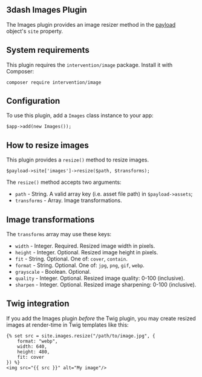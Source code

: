 ## 3dash Images Plugin

The Images plugin provides an image resizer method in the 
[payload](../payload.md) object's `site` property.

## System requirements

This plugin requires the `intervention/image` package. Install it with Composer:

```
composer require intervention/image
```

## Configuration

To use this plugin, add a `Images` class instance to your app:

```
$app->add(new Images());
```

## How to resize images

This plugin provides a `resize()` method to resize images.

```
$payload->site['images']->resize($path, $transforms);
```

The `resize()` method accepts two arguments:

* `path` - String. A valid array key (i.e. asset file path) in `$payload->assets`;
* `transforms` - Array. Image transformations.

## Image transformations

The `transforms` array may use these keys:

* `width` - Integer. Required. Resized image width in pixels.
* `height` - Integer. Optional. Resized image height in pixels.
* `fit` - String. Optional. One of: `cover`, `contain`.
* `format` - String. Optional. One of: `jpg`, `png`, `gif`, `webp`.
* `grayscale` - Boolean. Optional.
* `quality` - Integer. Optional. Resized image quality: 0-100 (inclusive).
* `sharpen` - Integer. Optional. Resized image sharpening: 0-100 (inclusive).

## Twig integration

If you add the Images plugin _before_ the Twig plugin, you may create resized 
images at render-time in Twig templates like this:

```
{% set src = site.images.resize("/path/to/image.jpg", {
    format: "webp",
    width: 640,
    height: 480,
    fit: cover
}) %}
<img src="{{ src }}" alt="My image"/>
```
